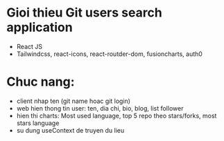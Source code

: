 # Gioi thieu Git users search application

- React JS
- Tailwindcss, react-icons, react-routder-dom, fusioncharts, auth0

# Chuc nang:

- client nhap ten (git name hoac git login)
- web hien thong tin user: ten, dia chi, bio, blog, list follower
- hien thi charts: Most used language, top 5 repo theo stars/forks, most stars language
- su dung useContext de truyen du lieu
